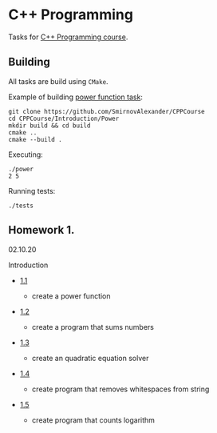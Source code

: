 # C++ Programming

Tasks for [C++ Programming course](https://stepik.org/course/7).

## Building

All tasks are build using `CMake`.

Example of building [power function task](Introduction/Power/):
```shell
git clone https://github.com/SmirnovAlexander/CPPCourse
cd CPPCourse/Introduction/Power
mkdir build && cd build
cmake ..
cmake --build .
```

Executing:
```shell
./power
2 5
```

Running tests:
```shell
./tests
```

## Homework 1. 
02.10.20

Introduction

- [1.1](Introduction/Power/)

    - create a power function

- [1.2](Introduction/Sum/)

    - create a program that sums numbers

- [1.3](Introduction/QuadraticEquation/)

    - create an quadratic equation solver

- [1.4]()

    - create program that removes whitespaces from string

- [1.5]()

    - create program that counts logarithm
